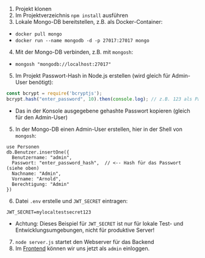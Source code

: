 1. Projekt klonen
2. Im Projektverzeichnis `npm install` ausführen
3. Lokale Mongo-DB bereitstellen, z.B. als Docker-Container:
- `docker pull mongo`
- `docker run --name mongodb -d -p 27017:27017 mongo`
4. Mit der Mongo-DB verbinden, z.B. mit `mongosh`:
- `mongosh "mongodb://localhost:27017"`
5. Im Projekt Passwort-Hash in Node.js erstellen (wird gleich für Admin-User benötigt): 
```js
const bcrypt = require('bcryptjs');
bcrypt.hash("enter_password", 10).then(console.log); // z.B. 123 als Passwort 
```
- Das in der Konsole ausgegebene gehashte Passwort kopieren (gleich für den Admin-User)
5. In der Mongo-DB einen Admin-User erstellen, hier in der Shell von `mongosh`:
```mongo
use Personen
db.Benutzer.insertOne({
  Benutzername: "admin",
  Passwort: "enter_password_hash",  // <-- Hash für das Passwort (siehe oben)
  Nachname: "Admin",
  Vorname: "Arnold",
  Berechtigung: "Admin"
})
```
6. Datei `.env` erstelle und `JWT_SECRET` eintragen: 
```
JWT_SECRET=mylocaltestsecret123
```
- Achtung: Dieses Beispiel für `JWT_SECRET` ist nur für lokale Test- und Entwicklungsumgebungen, nicht für produktive Server!
7. `node server.js` startet den Webserver für das Backend 
8. Im [Frontend](https://github.com/DHBWLoerrach/LectureSchedulerFrontend) können wir uns jetzt als `admin` einloggen.
